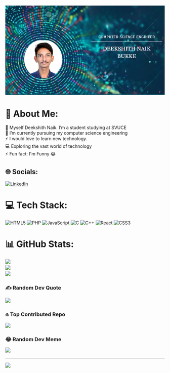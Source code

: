 ![loop](https://github.com/deekshith2503/deekshith2503/blob/main/GITHUB%20BANNER.png)
# 💫 About Me:
🫡 Myself Deekshith Naik. I’m a student studying at SVUCE<br>🌱 I’m currently pursuing my computer science engineering<br>⚡ I would love to learn new technology.<br>💻 Exploring the vast world of technology <br>⚡ Fun fact: I'm Funny 😂


## 🌐 Socials:
[![LinkedIn](https://img.shields.io/badge/LinkedIn-%230077B5.svg?logo=linkedin&logoColor=white)](https://linkedin.com/in/www.linkedin.com/in/deekshith-naik-bukke-0b68a6286) 

# 💻 Tech Stack:
![HTML5](https://img.shields.io/badge/html5-%23E34F26.svg?style=plastic&logo=html5&logoColor=white) ![PHP](https://img.shields.io/badge/php-%23777BB4.svg?style=plastic&logo=php&logoColor=white) ![JavaScript](https://img.shields.io/badge/javascript-%23323330.svg?style=plastic&logo=javascript&logoColor=%23F7DF1E) ![C](https://img.shields.io/badge/c-%2300599C.svg?style=plastic&logo=c&logoColor=white) ![C++](https://img.shields.io/badge/c++-%2300599C.svg?style=plastic&logo=c%2B%2B&logoColor=white) ![React](https://img.shields.io/badge/react-%2320232a.svg?style=plastic&logo=react&logoColor=%2361DAFB) ![CSS3](https://img.shields.io/badge/css3-%231572B6.svg?style=plastic&logo=css3&logoColor=white)
# 📊 GitHub Stats:
![](https://github-readme-stats.vercel.app/api?username=deekshith2503&theme=gruvbox&hide_border=false&include_all_commits=true&count_private=true)<br/>
![](https://github-readme-streak-stats.herokuapp.com/?user=deekshith2503&theme=gruvbox&hide_border=false)<br/>
![](https://github-readme-stats.vercel.app/api/top-langs/?username=deekshith2503&theme=gruvbox&hide_border=false&include_all_commits=true&count_private=true&layout=compact)

### ✍️ Random Dev Quote
![](https://quotes-github-readme.vercel.app/api?type=horizontal&theme=merko)

### 🔝 Top Contributed Repo
![](https://github-contributor-stats.vercel.app/api?username=deekshith2503&limit=5&theme=gruvbox&combine_all_yearly_contributions=true)

### 😂 Random Dev Meme
<img src='https://randommeme-five.vercel.app/' style="height: 400px;"/>

---
[![](https://visitcount.itsvg.in/api?id=deekshith2503&icon=5&color=3)](https://visitcount.itsvg.in)

<!-- Proudly created with GPRM ( https://gprm.itsvg.in ) -->
